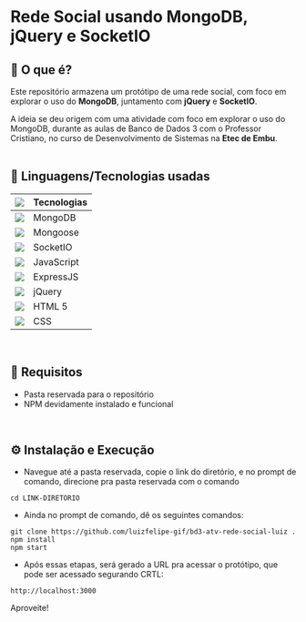 # Rede Social usando MongoDB, jQuery e SocketIO


## :thought_balloon: O que é?
Este repositório armazena um protótipo de uma rede social, com foco em explorar o uso do **MongoDB**, juntamento com **jQuery** e **SocketIO**.

A ideia se deu origem com uma atividade com foco em explorar o uso do MongoDB, durante as aulas de Banco de Dados 3 com o Professor Cristiano, no curso de Desenvolvimento de Sistemas na **Etec de Embu**.
</br></br>


## :mag_right: Linguagens/Tecnologias usadas

| [<img src="https://cdn.simpleicons.org/github/ffffff?viewbox=auto&size=25" />](https://github.com/LitoMore/simple-icons-cdn) | Tecnologias |
| :------------:  | :------- |
| <img src="https://cdn.simpleicons.org/mongodb?viewbox=auto&size=30"/>           | MongoDB |
| <img src="https://cdn.simpleicons.org/mongoose?viewbox=auto&size=20"/>          | Mongoose |
| <img src="https://cdn.simpleicons.org/socket.io/ffffff?viewbox=auto&size=25"/>  | SocketIO |
| <img src="https://cdn.simpleicons.org/javascript?viewbox=auto&size=30"/>        | JavaScript |
| <img src="https://cdn.simpleicons.org/express/ffffff?viewbox=auto&size=20"/>    | ExpressJS |
| <img src="https://cdn.simpleicons.org/jquery?viewbox=auto&size=30"/>            | jQuery |
| <img src="https://cdn.simpleicons.org/html5?viewbox=auto&size=30"/>             | HTML 5
| <img src="https://cdn.simpleicons.org/css?viewbox=auto&size=30"/>               | CSS |
</br>


## :memo: Requisitos
- Pasta reservada para o repositório
- NPM devidamente instalado e funcional
</br>


## :gear: Instalação e Execução 
- Navegue até a pasta reservada, copie o link do diretório, e no prompt de comando, direcione pra pasta reservada com o comando
```
cd LINK-DIRETORIO
```
  
- Ainda no prompt de comando, dê os seguintes comandos:
```
git clone https://github.com/luizfelipe-gif/bd3-atv-rede-social-luiz .
npm install
npm start
```
- Após essas etapas, será gerado a URL pra acessar o protótipo, que pode ser acessado segurando CRTL:
```
http://localhost:3000
```

Aproveite!
